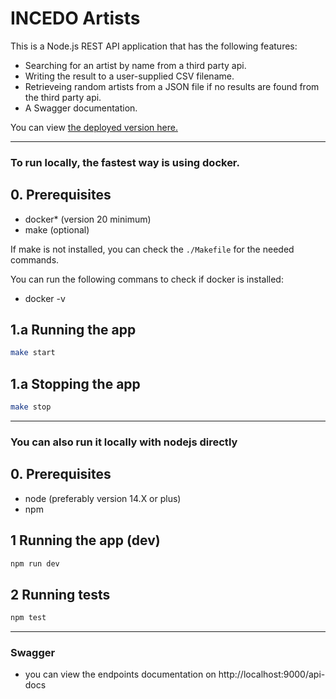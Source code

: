 # **INCEDO Artists**

This is a Node.js REST API application that has the following features:

- Searching for an artist by name from a third party api.
- Writing the result to a user-supplied CSV filename.
- Retrieveing random artists from a JSON file if no results are found from the third party api.
- A Swagger documentation.

You can view [the deployed version here.](http://139.162.186.236:9000/api-docs/#/Artists)

---

### To run locally, the fastest way is using docker.

## **0. Prerequisites**

- docker\* (version 20 minimum)
- make (optional)

If make is not installed, you can check the `./Makefile` for the needed commands.

You can run the following commans to check if docker is installed:

- docker -v

## **1.a Running the app**

```BASH
make start
```

## **1.a Stopping the app**

```BASH
make stop
```

---

### You can also run it locally with nodejs directly

## **0. Prerequisites**

- node (preferably version 14.X or plus)
- npm

## **1 Running the app (dev)**

```BASH
npm run dev
```

## **2 Running tests**

```BASH
npm test
```

---

### Swagger

- you can view the endpoints documentation on http://localhost:9000/api-docs
